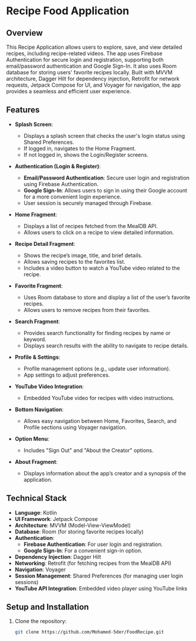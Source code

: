 # Recipe Food Application

## Overview

This Recipe Application allows users to explore, save, and view detailed recipes, including recipe-related videos. The app uses Firebase Authentication for secure login and registration, supporting both email/password authentication and Google Sign-In. It also uses Room database for storing users' favorite recipes locally. Built with MVVM architecture, Dagger Hilt for dependency injection, Retrofit for network requests, Jetpack Compose for UI, and Voyager for navigation, the app provides a seamless and efficient user experience.

## Features

- **Splash Screen**: 
  - Displays a splash screen that checks the user's login status using Shared Preferences.
  - If logged in, navigates to the Home Fragment.
  - If not logged in, shows the Login/Register screens.

- **Authentication (Login & Register)**:
  - **Email/Password Authentication**: Secure user login and registration using Firebase Authentication.
  - **Google Sign-In**: Allows users to sign in using their Google account for a more convenient login experience.
  - User session is securely managed through Firebase.

- **Home Fragment**:
  - Displays a list of recipes fetched from the MealDB API.
  - Allows users to click on a recipe to view detailed information.

- **Recipe Detail Fragment**:
  - Shows the recipe’s image, title, and brief details.
  - Allows saving recipes to the favorites list.
  - Includes a video button to watch a YouTube video related to the recipe.

- **Favorite Fragment**:
  - Uses Room database to store and display a list of the user’s favorite recipes.
  - Allows users to remove recipes from their favorites.

- **Search Fragment**:
  - Provides search functionality for finding recipes by name or keyword.
  - Displays search results with the ability to navigate to recipe details.

- **Profile & Settings**:
  - Profile management options (e.g., update user information).
  - App settings to adjust preferences.

- **YouTube Video Integration**:
  - Embedded YouTube video for recipes with video instructions.

- **Bottom Navigation**:
  - Allows easy navigation between Home, Favorites, Search, and Profile sections using Voyager navigation.

- **Option Menu**:
  - Includes "Sign Out" and "About the Creator" options.

- **About Fragment**:
  - Displays information about the app’s creator and a synopsis of the application.

## Technical Stack

- **Language**: Kotlin
- **UI Framework**: Jetpack Compose
- **Architecture**: MVVM (Model-View-ViewModel)
- **Database**: Room (for storing favorite recipes locally)
- **Authentication**: 
  - **Firebase Authentication**: For user login and registration.
  - **Google Sign-In**: For a convenient sign-in option.
- **Dependency Injection**: Dagger Hilt
- **Networking**: Retrofit (for fetching recipes from the MealDB API)
- **Navigation**: Voyager
- **Session Management**: Shared Preferences (for managing user login sessions)
- **YouTube API Integration**: Embedded video player using YouTube links

## Setup and Installation

1. Clone the repository:
   ```sh
   git clone https://github.com/Mohamed-5der/FoodRecipe.git
